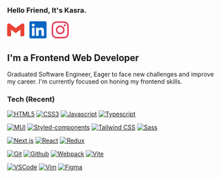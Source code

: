 ### Hello Friend, It's Kasra.

[![Gmail](./images/gmail-icon.svg)](mailto:kasrapak69@gmail.com)
&nbsp;
[![Linkedin](./images/linkedin-icon.svg)](https://www.linkedin.com/in/kasra-pak)
&nbsp;
[![Instagram](./images/instagram-icon.svg)](https://www.instagram.com/pagekasra)

## I'm a Frontend Web Developer

Graduated Software Engineer, Eager to face new challenges and improve my career. I'm currently focused on honing my frontend skills.

### Tech (Recent)

<p>

  [![HTML5](https://img.shields.io/badge/-HTML-E34F26?style=flat&logo=html5&logoColor=white)](https://developer.mozilla.org/en-US/docs/Web/HTML)
  [![CSS3](https://img.shields.io/badge/-CSS-1572B6?style=flat&logo=css3&logoColor=white)](https://developer.mozilla.org/en-US/docs/Web/CSS)
  [![Javascript](https://img.shields.io/badge/-Javascript-F7DF1E?style=flat&logo=javascript&logoColor=white)](https://developer.mozilla.org/en-US/docs/Web/JavaScript)
  [![Typescript](https://img.shields.io/badge/-Typescript-3178C6?style=flat&logo=typescript&logoColor=white)](https://www.typescriptlang.org)
  
  [![MUI](https://img.shields.io/badge/MUI-007FFF?style=flat&logo=mui&logoColor=white)](https://mui.com/)
  [![Styled-components](https://img.shields.io/badge/-Styled--Compoents-DB7093?style=flat&logo=styled-components&logoColor=white)](https://styled-components.com/)
  [![Tailwind CSS](https://img.shields.io/badge/-Tailwind_CSS-06B6D4?style=flat&logo=tailwindcss&logoColor=white)](https://tailwindcss.com/)
  [![Sass](https://img.shields.io/badge/-Sass-CC6699?style=flat&logo=sass&logoColor=white)](https://sass-lang.com/)
  
  [![Next.js](https://img.shields.io/badge/-Next.js-000000?style=flat&logo=nextdotjs&logoColor=white)](https://nextjs.org/)
  [![React](https://img.shields.io/badge/-React-61DAFB?style=flat&logo=react&logoColor=white)](https://reactjs.org)
  [![Redux](https://img.shields.io/badge/-Redux-764ABC?style=flat&logo=redux&logoColor=white)](https://redux.js.org/)
  
  [![Git](https://img.shields.io/badge/-Git-F05032?style=flat&logo=git&logoColor=white)](https://git-scm.com/)
  [![Github](https://img.shields.io/badge/-GitHub-181717?style=flat&logo=github&logoColor=white)](https://github.com/)
  [![Webpack](https://img.shields.io/badge/-Webpack-8DD6F9?style=flat&logo=webpack&logoColor=white)](https://webpack.js.org/)
  [![Vite](https://img.shields.io/badge/-Vite-646CFF?style=flat&logo=vite&logoColor=white)](https://vitejs.dev/)
  
  [![VSCode](https://img.shields.io/badge/-VSCode-007ACC?style=flat&logo=VisualStudioCode&logoColor=white)](https://code.visualstudio.com/)
  [![Vim](https://img.shields.io/badge/-Vim-019733?style=flat&logo=Vim&logoColor=white)](https://www.vim.org/)
  [![Figma](https://img.shields.io/badge/-Figma-F24E1E?style=flat&logo=figma&logoColor=white)](https://www.figma.com/)
  

<!--   [![CSS Modules](https://img.shields.io/badge/-CSS_Modules-000000?style=flat&logo=cssmodules&logoColor=white)](https://github.com/css-modules) -->
</p>
